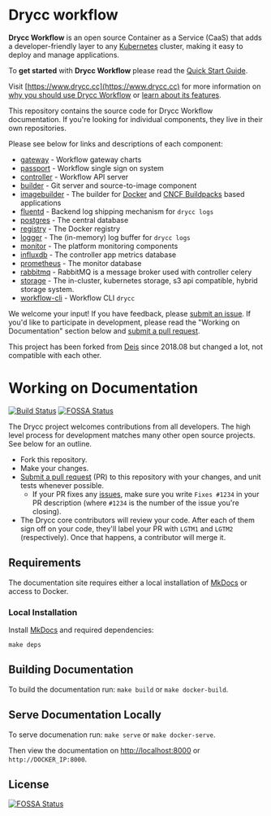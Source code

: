 # Drycc workflow

**Drycc Workflow** is an open source Container as a Service (CaaS) that adds a developer-friendly layer to any [Kubernetes][k8s-home] cluster, making it easy to deploy and manage applications.

To **get started** with **Drycc Workflow** please read the [Quick Start Guide](https://www.drycc.cc/quickstart/).

Visit [https://www.drycc.cc](https://www.drycc.cc) for more information on [why you should use Drycc Workflow](https://www.drycc.cc/understanding-workflow/concepts/) or [learn about its features](https://www.drycc.cc/understanding-workflow/architecture/).

This repository contains the source code for Drycc Workflow documentation. If you're looking for individual components, they live in their own repositories.

Please see below for links and descriptions of each component:

- [gateway](https://github.com/drycc/gateway) - Workflow gateway charts
- [passport](https://github.com/drycc/passport) - Workflow single sign on system
- [controller](https://github.com/drycc/controller) - Workflow API server
- [builder](https://github.com/drycc/builder) - Git server and source-to-image component
- [imagebuilder](https://github.com/drycc/imagebuilder) - The builder for [Docker](https://www.docker.com/) and [CNCF Buildpacks](https://buildpacks.io/) based applications
- [fluentd](https://github.com/drycc/fluentd) - Backend log shipping mechanism for `drycc logs`
- [postgres](https://github.com/drycc/postgres) - The central database
- [registry](https://github.com/drycc/registry) - The Docker registry
- [logger](https://github.com/drycc/logger) - The (in-memory) log buffer for `drycc logs`
- [monitor](https://github.com/drycc/monitor) - The platform monitoring components
- [influxdb](https://github.com/drycc/influxdb) - The controller app metrics database
- [prometheus](https://github.com/drycc/prometheus) - The monitor database
- [rabbitmq](https://github.com/drycc/rabbitmq) - RabbitMQ is a message broker used with controller celery
- [storage](https://github.com/drycc/storage) - The in-cluster, kubernetes storage, s3 api compatible, hybrid storage system.
- [workflow-cli](https://github.com/drycc/workflow-cli) - Workflow CLI `drycc`

We welcome your input! If you have feedback, please [submit an issue][issues]. If you'd like to participate in development, please read the "Working on Documentation" section below and [submit a pull request][prs].

This project has been forked from [Deis](https://github.com/deis/deis) since 2018.08 but changed a lot,
not compatible with each other.

# Working on Documentation
[![Build Status](https://woodpecker.drycc.cc/api/badges/drycc/workflow/status.svg)](https://woodpecker.drycc.cc/drycc/workflow)
[![FOSSA Status](https://app.fossa.com/api/projects/git%2Bgithub.com%2Fdrycc%2Fworkflow.svg?type=shield)](https://app.fossa.com/projects/git%2Bgithub.com%2Fdrycc%2Fworkflow?ref=badge_shield)

The Drycc project welcomes contributions from all developers. The high level process for development matches many other open source projects. See below for an outline.

* Fork this repository.
* Make your changes.
* [Submit a pull request][prs] (PR) to this repository with your changes, and unit tests whenever possible.
    * If your PR fixes any [issues][issues], make sure you write `Fixes #1234` in your PR description (where `#1234` is the number of the issue you're closing).
* The Drycc core contributors will review your code. After each of them sign off on your code, they'll label your PR with `LGTM1` and `LGTM2` (respectively). Once that happens, a contributor will merge it.

## Requirements

The documentation site requires either a local installation of [MkDocs][] or access to Docker.

### Local Installation

Install [MkDocs][] and required dependencies:

```
make deps
```

## Building Documentation

To build the documentation run: `make build` or `make docker-build`.

## Serve Documentation Locally

To serve documenation run: `make serve` or `make docker-serve`.

Then view the documentation on [http://localhost:8000](http://localhost:8000) or `http://DOCKER_IP:8000`.

[k8s-home]: http://kubernetes.io
[install-k8s]: http://kubernetes.io/gettingstarted/
[mkdocs]: http://www.mkdocs.org/
[issues]: https://github.com/drycc/workflow/issues
[prs]: https://github.com/drycc/workflow/pulls
[Drycc website]: https://www.drycc.cc/


## License
[![FOSSA Status](https://app.fossa.com/api/projects/git%2Bgithub.com%2Fdrycc%2Fworkflow.svg?type=large)](https://app.fossa.com/projects/git%2Bgithub.com%2Fdrycc%2Fworkflow?ref=badge_large)